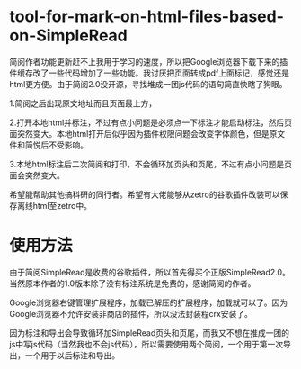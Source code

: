 # tool-for-mark-on-html-files-based-on-SimpleRead

简阅作者功能更新赶不上我用于学习的速度，所以把Google浏览器下载下来的插件缓存改了一些代码增加了一些功能。我讨厌把页面转成pdf上面标记，感觉还是html更方便。由于简阅2.0没开源，寻找堆成一团js代码的语句简直快瞎了狗眼。

1.简阅之后出现原文地址而且页面最上方，

2.打开本地html并标注，不过有点小问题是必须点一下标注才能启动标注，然后页面突然变大。本地html打开后似乎因为插件权限问题会改变字体颜色，但是原文件和简悦后不受影响。

3.本地html标注后二次简阅和打印，不会循环加页头和页尾，不过有点小问题是页面会突然变大。

希望能帮助其他搞科研的同行者。希望有大佬能够从zetro的谷歌插件改装可以保存离线html至zetro中。

# 使用方法

由于简阅SimpleRead是收费的谷歌插件，所以首先得买个正版SimpleRead2.0。当然原本作者的1.0版本除了没有标注系统是免费的，感谢简阅的作者。

Google浏览器右键管理扩展程序，加载已解压的扩展程序，加载就可以了。因为Google浏览器不允许安装非商店的插件，所以没法封装程crx安装了。

因为标注和导出会导致循环加SimpleRead页头和页尾，而我又不想在推成一团的js中写js代码（当然我也不会js代码），所以需要使用两个简阅，一个用于第一次导出，一个用于以后标注和导出。
